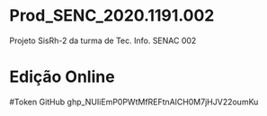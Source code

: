 # Prod_SENC_2020.1191.002
Projeto SisRh-2 da turma de Tec. Info. SENAC 002
# Edição Online
#Token GitHub
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
